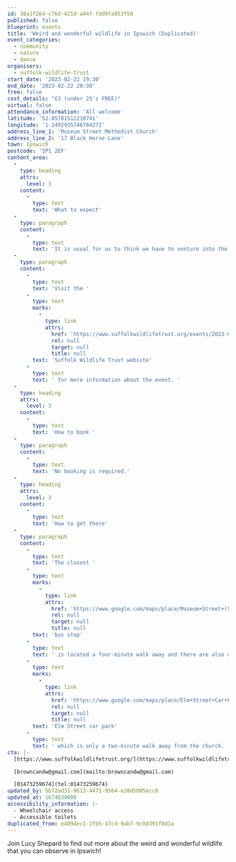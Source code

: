 ```yaml
---
id: 38a1f264-c76d-421d-a44f-fdd9fa853f58
published: false
blueprint: events
title: 'Weird and wonderful wildlife in Ipswich (Duplicated)'
event_categories:
  - community
  - nature
  - dance
organisers:
  - suffolk-wildlife-trust
start_date: '2023-02-22 19:30'
end_date: '2023-02-22 20:30'
free: false
cost_details: "£3 (under 25's FREE)"
virtual: false
attendance_information: 'All welcome'
latitude: '52.05781512210741'
longitude: '1.1492935746784272'
address_line_1: 'Museum Street Methodist Church'
address_line_2: '17 Black Horse Lane'
town: Ipswich
postcode: 'IP1 2EF'
content_area:
  -
    type: heading
    attrs:
      level: 3
    content:
      -
        type: text
        text: 'What to expect'
  -
    type: paragraph
    content:
      -
        type: text
        text: 'It is usual for us to think we have to venture into the countryside to see wildlife, but this is not necessarily so. In Ipswich’s magnificent parks, and even in some of its more urban areas it is possible to see an amazing variety of wildlife. Lucy will show some of the items she has found and hopefully encourage you to go and look too.'
  -
    type: paragraph
    content:
      -
        type: text
        text: 'Visit the '
      -
        type: text
        marks:
          -
            type: link
            attrs:
              href: 'https://www.suffolkwildlifetrust.org/events/2023-02-22-weird-and-wonderful-wildlife-ipswich'
              rel: null
              target: null
              title: null
        text: 'Suffolk Wildlife Trust website'
      -
        type: text
        text: ' for more information about the event. '
  -
    type: heading
    attrs:
      level: 3
    content:
      -
        type: text
        text: 'How to book '
  -
    type: paragraph
    content:
      -
        type: text
        text: 'No booking is required.'
  -
    type: heading
    attrs:
      level: 3
    content:
      -
        type: text
        text: 'How to get there'
  -
    type: paragraph
    content:
      -
        type: text
        text: 'The closest '
      -
        type: text
        marks:
          -
            type: link
            attrs:
              href: 'https://www.google.com/maps/place/Museum+Street+(Stand+3)/@52.0581051,1.1502789,19.81z/data=!4m22!1m16!4m15!1m6!1m2!1s0x47d9a196d9d3b401:0x598f23807f656dd8!2sMethodist+church.,+Ipswich!2m2!1d1.1492948!2d52.0578041!1m6!1m2!1s0x47d9a02d4c56c48b:0xe90d15032292d9b5!2sMuseum+Street+(Stand+3),+Ipswich+IP1+1HQ!2m2!1d1.150545!2d52.05814!3e2!3m4!1s0x47d9a02d4c56c48b:0xe90d15032292d9b5!8m2!3d52.05814!4d1.150545'
              rel: null
              target: null
              title: null
        text: 'bus stop'
      -
        type: text
        text: ' is located a four-minute walk away and there are also multiple car parks available in the area. The closest parking is the '
      -
        type: text
        marks:
          -
            type: link
            attrs:
              href: 'https://www.google.com/maps/place/Elm+Street+Car+Park/@52.0573668,1.1478344,17.73z/data=!4m22!1m16!4m15!1m6!1m2!1s0x47d9a032bb7716f5:0x7af99b06805e5032!2sElm+Street+Car+Park,+Ipswich!2m2!1d1.1485866!2d52.0573963!1m6!1m2!1s0x47d9a196d9d3b401:0x598f23807f656dd8!2sMethodist+church.,+Ipswich+IP1+2EF!2m2!1d1.1492948!2d52.0578041!3e2!3m4!1s0x47d9a032bb7716f5:0x7af99b06805e5032!8m2!3d52.0573963!4d1.1485866'
              rel: null
              target: null
              title: null
        text: 'Elm Street car park'
      -
        type: text
        text: ' which is only a two-minute walk away from the church. '
cta: |-
  [https://www.suffolkwildlifetrust.org/](https://www.suffolkwildlifetrust.org/)

  [browncandw@gmail.com](mailto:browncandw@gmail.com)

  [01473259674](tel:01473259674)
updated_by: 5b72ad31-9613-4471-9564-e28d5005ecc0
updated_at: 1674839888
accessibility_information: |-
  - Wheelchair access 
  - Accessible toilets
duplicated_from: e4094ec1-2fb5-47cd-9ab7-9c8d391f0d1a
---
```

Join Lucy Shepard to find out more about the weird and wonderful wildlife that you can observe in Ipswich!